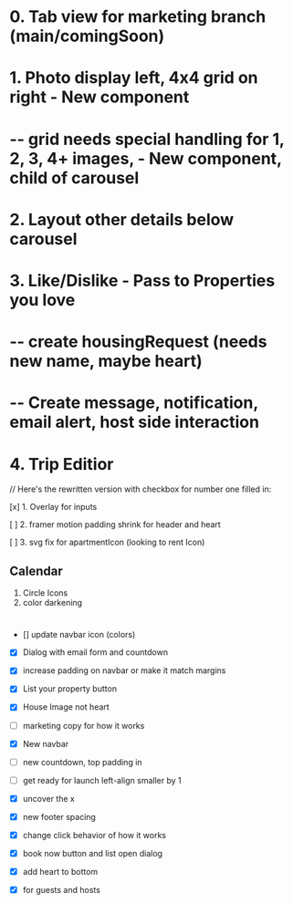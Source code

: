 # 0. Tab view for marketing branch (main/comingSoon)

#

# 1. Photo display left, 4x4 grid on right - New component

# -- grid needs special handling for 1, 2, 3, 4+ images, - New component, child of carousel

#

# 2. Layout other details below carousel

#

# 3. Like/Dislike - Pass to Properties you love

# -- create housingRequest (needs new name, maybe heart)

# -- Create message, notification, email alert, host side interaction

#

# 4. Trip Editior

// Here's the rewritten version with checkbox for number one filled in:

[x] 1. Overlay for inputs

[ ] 2. framer motion padding shrink for header and heart

[ ] 3. svg fix for apartmentIcon (looking to rent Icon)

## Calendar

1. Circle Icons
2. color darkening

#

- [] update navbar icon (colors)
- [x] Dialog with email form and countdown
- [x] increase padding on navbar or make it match margins
- [x] List your property button
- [x] House Image not heart
- [ ] marketing copy for how it works


-[x] New navbar
-[ ] new countdown, top padding in 
-[ ] get ready for launch left-align smaller by 1 
-[x] uncover the x
-[x] new footer spacing 
-[x] change click behavior of how it works 
-[x] book now button and list open dialog
-[x] add heart to bottom
-[x] for guests and hosts
